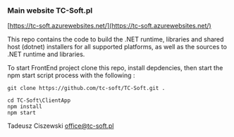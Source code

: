 ### Main website TC-Soft.pl ###
[https://tc-soft.azurewebsites.net/](https://tc-soft.azurewebsites.net/)

This repo contains the code to build the .NET runtime, libraries and shared host (dotnet) installers for all supported platforms, as well as the sources to .NET runtime and libraries.

To start FrontEnd project clone this repo, install depdencies, then start the npm start script process with the following :

```
git clone https://github.com/tc-soft/TC-Soft.git .
```

```
cd TC-Soft\ClientApp
npm install
npm start
```

Tadeusz Ciszewski
office@tc-soft.pl
